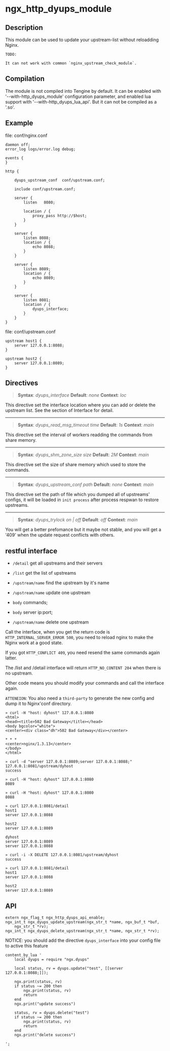 # ngx_http_dyups_module

## Description

This module can be used to update your upstream-list without reloadding Nginx.

    TODO:

    It can not work with common `nginx_upstream_check_module`.

## Compilation

The module is not compiled into Tengine by default. It can be enabled with '--with-http_dyups_module'
configuration parameter, and enabled lua support with '--with-http_dyups_lua_api'.
But it can not be compiled as a '.so'.

## Example

file: conf/nginx.conf

```
daemon off;
error_log logs/error.log debug;

events {
}

http {

    dyups_upstream_conf  conf/upstream.conf;

    include conf/upstream.conf;

    server {
        listen   8080;

        location / {
            proxy_pass http://$host;
        }
    }

    server {
        listen 8088;
        location / {
            echo 8088;
        }
    }

    server {
        listen 8089;
        location / {
            echo 8089;
        }
    }

    server {
        listen 8081;
        location / {
            dyups_interface;
        }
    }
}
```

file: conf/upstream.conf

```
upstream host1 {
    server 127.0.0.1:8088;
}

upstream host2 {
    server 127.0.0.1:8089;
}
```

## Directives

> **Syntax**: _dyups_interface_
> **Default**: _none_
> **Context**: _loc_

This directive set the interface location where you can add or delete the upstream list. See the section of Interface for detail.

---

> **Syntax**: _dyups_read_msg_timeout time_
> **Default**: _1s_
> **Context**: _main_

This directive set the interval of workers readding the commands from share memory.

---

> **Syntax**: _dyups_shm_zone_size size_
> **Default**: _2M_
> **Context**: _main_

This directive set the size of share memory which used to store the commands.

---

> **Syntax**: _dyups_upstream_conf path_
> **Default**: _none_
> **Context**: _main_

This directive set the path of file which you dumped all of upstreams' configs, it will be loaded in `init process` after process respwan to restore upstreams.

---

> **Syntax**: _dyups_trylock on | off_ 
> **Default**: _off_
> **Context**: _main_

You will get a better prefomance but it maybe not stable, and you will get a '409' when the update request conflicts with others.

## restful interface

*   `/detail`         get all upstreams and their servers
*   `/list`           get the list of upstreams
*   `/upstream/name`  find the upstream by it's name

*   `/upstream/name`  update one upstream
*   `body` commands;
*   `body` server ip:port;

*   `/upstream/name`  delete one upstream

Call the interface, when you get the return code is `HTTP_INTERNAL_SERVER_ERROR 500`, you need to reload nginx to make the Nginx work at a good state.

If you got `HTTP_CONFLICT 409`, you need resend the same commands again latter.

The /list and /detail interface will return `HTTP_NO_CONTENT 204` when there is no upstream.

Other code means you should modify your commands and call the interface again.

`ATTENEION`: You also need a `third-party` to generate the new config and dump it to Nginx'conf directory.

```
» curl -H "host: dyhost" 127.0.0.1:8080
<html>
<head><title>502 Bad Gateway</title></head>
<body bgcolor="white">
<center><div class="dh">502 Bad Gateway</div></center>

* * *
<center>nginx/1.3.13</center>
</body>
</html>

» curl -d "server 127.0.0.1:8089;server 127.0.0.1:8088;" 127.0.0.1:8081/upstream/dyhost
success

» curl -H "host: dyhost" 127.0.0.1:8080
8089

» curl -H "host: dyhost" 127.0.0.1:8080
8088

» curl 127.0.0.1:8081/detail
host1
server 127.0.0.1:8088

host2
server 127.0.0.1:8089

dyhost
server 127.0.0.1:8089
server 127.0.0.1:8088

» curl -i -X DELETE 127.0.0.1:8081/upstream/dyhost
success

» curl 127.0.0.1:8081/detail
host1
server 127.0.0.1:8088

host2
server 127.0.0.1:8089
```

## API

```
extern ngx_flag_t ngx_http_dyups_api_enable;
ngx_int_t ngx_dyups_update_upstream(ngx_str_t *name, ngx_buf_t *buf,
    ngx_str_t *rv);
ngx_int_t ngx_dyups_delete_upstream(ngx_str_t *name, ngx_str_t *rv);
```

NOTICE:
    you should add the directive `dyups_interface` into your config file to active this feature

```
content_by_lua '
    local dyups = require "ngx.dyups"

    local status, rv = dyups.update("test", [[server 127.0.0.1:8088;]]);
    
    ngx.print(status, rv)
    if status ~= 200 then
        ngx.print(status, rv)
        return
    end
    ngx.print("update success")

    status, rv = dyups.delete("test")
    if status ~= 200 then
        ngx.print(status, rv)
        return
    end
    ngx.print("delete success")

';

```
